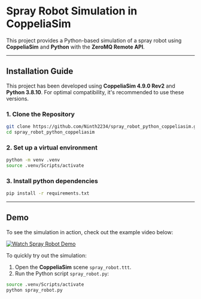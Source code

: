 # Spray Robot Simulation in CoppeliaSim

This project provides a Python-based simulation of a spray robot using **CoppeliaSim** and **Python** with the **ZeroMQ Remote API**.

---

## Installation Guide  
This project has been developed using **CoppeliaSim 4.9.0 Rev2** and **Python 3.8.10**. For optimal compatibility, it's recommended to use these versions.

### 1. Clone the Repository
```sh
git clone https://github.com/Ninth2234/spray_robot_python_coppeliasim.git
cd spray_robot_python_coppeliasim
```

### 2. Set up a virtual environment
```sh
python -m venv .venv
source .venv/Scripts/activate
```

### 3. Install python dependencies
```sh
pip install -r requirements.txt
```
---

## Demo

To see the simulation in action, check out the example video below:

[![Watch Spray Robot Demo](https://img.youtube.com/vi/wToINhK9YoE/0.jpg)](https://youtu.be/wToINhK9YoE)

To quickly try out the simulation:

1. Open the **CoppeliaSim** scene `spray_robot.ttt`.
2. Run the Python script `spray_robot.py`:
 ```sh
source .venv/Scripts/activate
python spray_robot.py

```
